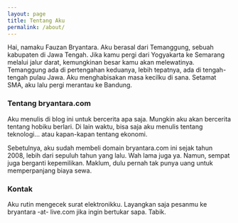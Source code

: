 ```yaml
---
layout: page
title: Tentang Aku
permalink: /about/
---
```


Hai, namaku Fauzan Bryantara. Aku berasal dari Temanggung, sebuah kabupaten di Jawa Tengah. Jika kamu pergi dari Yogyakarta ke Semarang melalui jalur darat, kemungkinan besar kamu akan melewatinya. Temanggung ada di pertengahan keduanya, lebih tepatnya, ada di tengah-tengah pulau Jawa. Aku menghabisakan masa kecilku di sana. Setamat SMA, aku lalu pergi merantau ke Bandung.

### Tentang bryantara.com

Aku menulis di blog ini untuk bercerita apa saja. Mungkin aku akan bercerita tentang hobiku berlari. Di lain waktu, bisa saja aku menulis tentang teknologi... atau kapan-kapan tentang ekonomi. 

Sebetulnya, aku sudah membeli domain bryantara.com ini sejak tahun 2008, lebih dari sepuluh tahun yang lalu. Wah lama juga ya. Namun, sempat juga berganti kepemilikan. Maklum, dulu pernah tak punya uang untuk memperpanjang biaya sewa. 

### Kontak

Aku rutin mengecek surat elektronikku. Layangkan saja pesanmu ke bryantara -at- live.com jika ingin bertukar sapa. Tabik.
